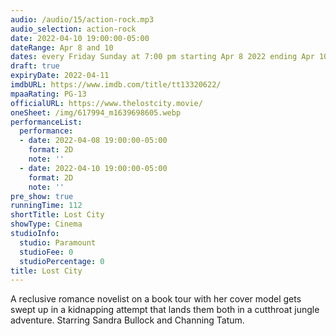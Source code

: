 ```yaml
---
audio: /audio/15/action-rock.mp3
audio_selection: action-rock
date: 2022-04-10 19:00:00-05:00
dateRange: Apr 8 and 10
dates: every Friday Sunday at 7:00 pm starting Apr 8 2022 ending Apr 10 2022
draft: true
expiryDate: 2022-04-11
imdbURL: https://www.imdb.com/title/tt13320622/
mpaaRating: PG-13
officialURL: https://www.thelostcity.movie/
oneSheet: /img/617994_m1639698605.webp
performanceList:
  performance:
  - date: 2022-04-08 19:00:00-05:00
    format: 2D
    note: ''
  - date: 2022-04-10 19:00:00-05:00
    format: 2D
    note: ''
pre_show: true
runningTime: 112
shortTitle: Lost City
showType: Cinema
studioInfo:
  studio: Paramount
  studioFee: 0
  studioPercentage: 0
title: Lost City
---
```


A reclusive romance novelist on a book tour with her cover model gets swept up in a kidnapping attempt that lands them both in a cutthroat jungle adventure. Starring Sandra Bullock and Channing Tatum.